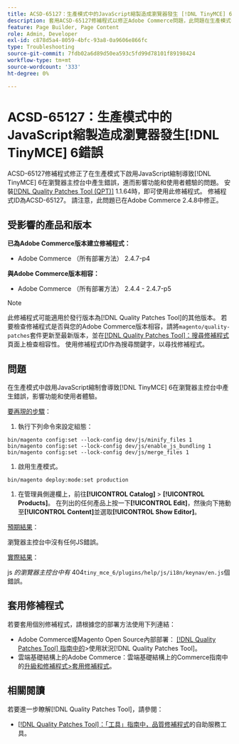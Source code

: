 ```yaml
---
title: ACSD-65127：生產模式中的JavaScript縮製造成瀏覽器發生 [!DNL TinyMCE] 6錯誤
description: 套用ACSD-65127修補程式以修正Adobe Commerce問題，此問題在生產模式中啟用JavaScript縮制導致 [!DNL TinyMCE] 6在瀏覽器主控台中產生錯誤，影響功能和使用者體驗。
feature: Page Builder, Page Content
role: Admin, Developer
exl-id: c878d5a4-8059-4bfc-93a8-0a9606e866fc
type: Troubleshooting
source-git-commit: 7fdb02a6d89d50ea593c5fd99d78101f89198424
workflow-type: tm+mt
source-wordcount: '333'
ht-degree: 0%

---
```


# ACSD-65127：生產模式中的JavaScript縮製造成瀏覽器發生[!DNL TinyMCE] 6錯誤

ACSD-65127修補程式修正了在生產模式下啟用JavaScript縮制導致[!DNL TinyMCE] 6在瀏覽器主控台中產生錯誤，進而影響功能和使用者體驗的問題。 安裝[[!DNL Quality Patches Tool (QPT)]](/help/tools/quality-patches-tool/quality-patches-tool-to-self-serve-quality-patches.md) 1.1.64時，即可使用此修補程式。 修補程式ID為ACSD-65127。 請注意，此問題已在Adobe Commerce 2.4.8中修正。

## 受影響的產品和版本

**已為Adobe Commerce版本建立修補程式：**

* Adobe Commerce （所有部署方法） 2.4.7-p4

**與Adobe Commerce版本相容：**

* Adobe Commerce （所有部署方法） 2.4.4 - 2.4.7-p5

>[!NOTE]
>
>此修補程式可能適用於發行版本為[!DNL Quality Patches Tool]的其他版本。 若要檢查修補程式是否與您的Adobe Commerce版本相容，請將`magento/quality-patches`套件更新至最新版本，並在[[!DNL Quality Patches Tool]：搜尋修補程式](https://experienceleague.adobe.com/tools/commerce-quality-patches/index.html)頁面上檢查相容性。 使用修補程式ID作為搜尋關鍵字，以尋找修補程式。

## 問題

在生產模式中啟用JavaScript縮制會導致[!DNL TinyMCE] 6在瀏覽器主控台中產生錯誤，影響功能和使用者體驗。

<u>要再現的步驟</u>：

1. 執行下列命令來設定組態：

```
bin/magento config:set --lock-config dev/js/minify_files 1
bin/magento config:set --lock-config dev/js/enable_js_bundling 1
bin/magento config:set --lock-config dev/js/merge_files 1
```

1. 啟用生產模式。

```
bin/magento deploy:mode:set production
```

1. 在管理員側邊欄上，前往&#x200B;**[!UICONTROL Catalog]** > **[!UICONTROL Products]**。 在列出的任何產品上按一下&#x200B;**[!UICONTROL Edit]**，然後向下捲動至&#x200B;**[!UICONTROL Content]**&#x200B;並選取&#x200B;**[!UICONTROL Show Editor]**。

<u>預期結果</u>：

瀏覽器主控台中沒有任何JS錯誤。

<u>實際結果</u>：

js *的瀏覽器主控台中有* 404`tiny_mce_6/plugins/help/js/i18n/keynav/en.js`個錯誤。

## 套用修補程式

若要套用個別修補程式，請根據您的部署方法使用下列連結：

* Adobe Commerce或Magento Open Source內部部署： [[!DNL Quality Patches Tool] 指南中的](/help/tools/quality-patches-tool/usage.md)>使用狀況[!DNL Quality Patches Tool]。
* 雲端基礎結構上的Adobe Commerce：雲端基礎結構上的Commerce指南中的[升級和修補程式>套用修補程式](https://experienceleague.adobe.com/en/docs/commerce-on-cloud/user-guide/develop/upgrade/apply-patches)。

## 相關閱讀

若要進一步瞭解[!DNL Quality Patches Tool]，請參閱：

* [[!DNL Quality Patches Tool]：「工具」指南中，品質修補程式](/help/tools/quality-patches-tool/quality-patches-tool-to-self-serve-quality-patches.md)的自助服務工具。
